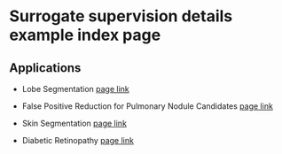 
# Surrogate supervision details example index page

## Applications
* Lobe Segmentation [page link](https://github.com/plantver0/isbi_2019_surrogate_sup_implementation_details/blob/master/lobe_seg/self_sup_training_details.md)

* False Positive Reduction for Pulmonary Nodule Candidates [page link](https://github.com/plantver0/isbi_2019_surrogate_sup_implementation_details/blob/master/Surrogate-Supervision-for-FPR-and-Skin-master/Surrogate_Supervision_for_Nodule_Detection_FPR.md)

* Skin Segmentation [page link](https://github.com/plantver0/isbi_2019_surrogate_sup_implementation_details/blob/master/Surrogate-Supervision-for-FPR-and-Skin-master/Surrogate_Supervision_for_Skin.md)

* Diabetic Retinopathy [page link](https://github.com/plantver0/isbi_2019_surrogate_sup_implementation_details/blob/master/DR/dr.md)

